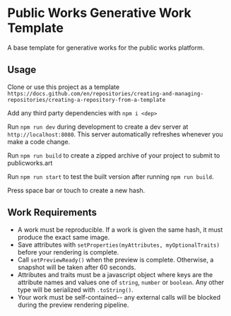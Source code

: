 # Public Works Generative Work Template

A base template for generative works for the public works platform.

## Usage
Clone or use this project as a template `https://docs.github.com/en/repositories/creating-and-managing-repositories/creating-a-repository-from-a-template`

Add any third party dependencies with `npm i <dep>`

Run `npm run dev` during development to create a dev server at `http://localhost:8080`. This server automatically refreshes whenever you make a code change.

Run `npm run build` to create a zipped archive of your project to submit to publicworks.art

Run `npm run start` to test the built version after running `npm run build`.

Press space bar or touch to create a new hash.

## Work Requirements
* A work must be reproducible. If a work is given the same hash, it must produce the exact same image.
* Save attributes with `setProperties(myAttributes, myOptionalTraits)` before your rendering is complete.
* Call `setPreviewReady()` when the preview is complete. Otherwise, a snapshot will be taken after 60 seconds.
* Attributes and traits must be a javascript object where keys are the attribute names and values one of `string`, `number` or `boolean`. Any other type will be serialized with `.toString()`.
* Your work must be self-contained-- any external calls will be blocked during the preview rendering pipeline.
